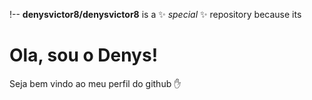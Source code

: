!--
**denysvictor8/denysvictor8** is a ✨ _special_ ✨ repository because its 

# Ola, sou o Denys!

Seja bem vindo ao meu perfil do github ✋


